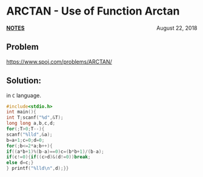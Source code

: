 # ARCTAN - Use of Function Arctan

<p style="text-align:left;"><a href="../../../notes.html"><b>NOTES</b></a> <span style="float:right;">         August 22, 2018 </span></p>

## Problem

<a href="https://www.spoj.com/problems/ARCTAN/" target="_blank">https://www.spoj.com/problems/ARCTAN/</a>

## Solution:

in `C` language.

```c
#include<stdio.h>
int main(){
int T;scanf("%d",&T);
long long a,b,c,d;
for(;T>0;T--){
scanf("%lld",&a);
b=a+1;c=0;d=0;
for(;b<=2*a;b++){
if((a*b+1)%(b-a)==0)c=(b*b+1)/(b-a);
if(c!=0){if((c>d)&(d!=0))break;
else d=c;}
} printf("%lld\n",d);}}
```
